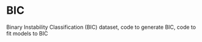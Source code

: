# BIC
Binary Instability Classification (BIC) dataset, code to generate BIC, code to fit models to BIC
